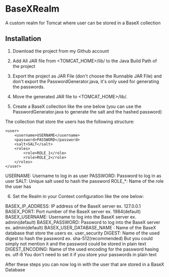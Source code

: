 BaseXRealm
==========

A custom realm for Tomcat where user can be stored in a BaseX collection

## Installation

1. Download the project from my Github account

 2. Add All JAR file from <TOMCAT_HOME>/lib/ to the Java Build Path of the project

 3. Export the project as JAR File (don't choose the Runnable JAR File) and don't export the PasswordGenerator.java, it's only used for generating the passwords.

 4. Move the generated JAR file to <TOMCAT_HOME>/lib/.
 5. Create a BaseX collection like the one below (you can use the PasswordGenerator.java to generate the salt and the hashed password)

The collection that store the users has the following structure:

    <user>
        <username>USERNAME</username>
        <password>PASSWORD</password>
        <salt>SALT</salt>
        <roles>
            <role>ROLE_1</role>
            <role>ROLE_2</role>
        </roles>
    </user>

USERNAME: Username to log in as user
PASSWORD: Password to log in as user
SALT: Unique salt used to hash the password
ROLE_*: Name of the role the user has

6. Set the Realm in your Context configuration like the one below:

<Context docBase="/path/to/application">
    <Realm className="realm.BaseXRealm"
        basexHost="BASEX_IP_ADDRESS"
        basexPort="BASEX_PORT"
        basexUsername="BASEX_USERNAME"
        basexPassword="BASEX_PASSWORD"
        basexUserDbName="BASEX_USER_DATABASE_NAME"
        digest="DIGEST"
        digestEncoding="DIGEST_ENCODING"/>
</Context>

BASEX_IP_ADDRESS: IP address of the BaseX server ex. 127.0.0.1
BASEX_PORT: Port number of the BaseX server ex. 1984(default)
BASEX_USERNAME: Username to log into the BaseX server ex. admin(default)
BASEX_PASSWORD: Password to log into the BaseX server ex. admin(default)
BASEX_USER_DATABASE_NAME : Name of the BaseX database that store the users ex. user_security
DIGEST: Name of the used digest to hash the password ex. sha-512(recommended)
But you could simply not mention it and the password could be stored in plain text
DIGEST_ENCODING: Name of the used encoding for the password hasing ex. utf-8 
You don't need to set it if you store your passwords in plain text

After these steps you can now log in with the user that are stored in a BaseX Database
